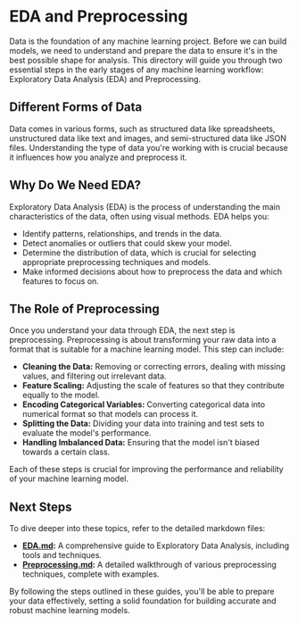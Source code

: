 # EDA and Preprocessing

Data is the foundation of any machine learning project. Before we can build models, we need to understand and prepare the data to ensure it's in the best possible shape for analysis. This directory will guide you through two essential steps in the early stages of any machine learning workflow: Exploratory Data Analysis (EDA) and Preprocessing.

## Different Forms of Data

Data comes in various forms, such as structured data like spreadsheets, unstructured data like text and images, and semi-structured data like JSON files. Understanding the type of data you're working with is crucial because it influences how you analyze and preprocess it.

## Why Do We Need EDA?

Exploratory Data Analysis (EDA) is the process of understanding the main characteristics of the data, often using visual methods. EDA helps you:

- Identify patterns, relationships, and trends in the data.
- Detect anomalies or outliers that could skew your model.
- Determine the distribution of data, which is crucial for selecting appropriate preprocessing techniques and models.
- Make informed decisions about how to preprocess the data and which features to focus on.

## The Role of Preprocessing

Once you understand your data through EDA, the next step is preprocessing. Preprocessing is about transforming your raw data into a format that is suitable for a machine learning model. This step can include:

- **Cleaning the Data:** Removing or correcting errors, dealing with missing values, and filtering out irrelevant data.
- **Feature Scaling:** Adjusting the scale of features so that they contribute equally to the model.
- **Encoding Categorical Variables:** Converting categorical data into numerical format so that models can process it.
- **Splitting the Data:** Dividing your data into training and test sets to evaluate the model's performance.
- **Handling Imbalanced Data:** Ensuring that the model isn't biased towards a certain class.

Each of these steps is crucial for improving the performance and reliability of your machine learning model.

## Next Steps

To dive deeper into these topics, refer to the detailed markdown files:

- **[EDA.md](EDA.md):** A comprehensive guide to Exploratory Data Analysis, including tools and techniques.
- **[Preprocessing.md](Preprocessing.md):** A detailed walkthrough of various preprocessing techniques, complete with examples.

By following the steps outlined in these guides, you'll be able to prepare your data effectively, setting a solid foundation for building accurate and robust machine learning models.

